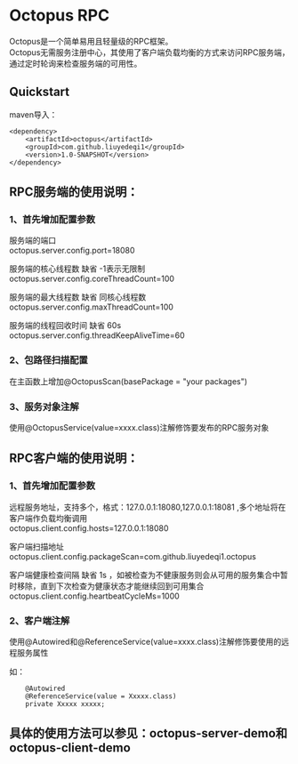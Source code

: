 # Octopus RPC
Octopus是一个简单易用且轻量级的RPC框架。 <br/>
Octopus无需服务注册中心，其使用了客户端负载均衡的方式来访问RPC服务端，通过定时轮询来检查服务端的可用性。

## Quickstart
maven导入：
```
<dependency>
    <artifactId>octopus</artifactId>
    <groupId>com.github.liuyedeqi1</groupId>
    <version>1.0-SNAPSHOT</version>
</dependency>
```


##  RPC服务端的使用说明：

###  1、首先增加配置参数

服务端的端口<br/>
octopus.server.config.port=18080<br/>

服务端的核心线程数  缺省 -1表示无限制<br/>
octopus.server.config.coreThreadCount=100<br/>

服务端的最大线程数  缺省 同核心线程数<br/>
octopus.server.config.maxThreadCount=100<br/>

服务端的线程回收时间 缺省 60s<br/>
octopus.server.config.threadKeepAliveTime=60<br/>

###  2、包路径扫描配置
在主函数上增加@OctopusScan(basePackage = "your packages")<br/>

###  3、服务对象注解
使用@OctopusService(value=xxxx.class)注解修饰要发布的RPC服务对象<br/>


##  RPC客户端的使用说明：
###  1、首先增加配置参数

远程服务地址，支持多个，格式：127.0.0.1:18080,127.0.0.1:18081 ,多个地址将在客户端作负载均衡调用<br/>
octopus.client.config.hosts=127.0.0.1:18080<br/>

客户端扫描地址<br/>
octopus.client.config.packageScan=com.github.liuyedeqi1.octopus<br/>

客户端健康检查间隔 缺省 1s ，如被检查为不健康服务则会从可用的服务集合中暂时移除，直到下次检查为健康状态才能继续回到可用集合<br/>
octopus.client.config.heartbeatCycleMs=1000<br/>

###  2、客户端注解
使用@Autowired和@ReferenceService(value=xxxx.class)注解修饰要使用的远程服务属性<br/>

如：
```
    @Autowired
    @ReferenceService(value = Xxxxx.class)
    private Xxxxx xxxxx;
```

## 具体的使用方法可以参见：octopus-server-demo和octopus-client-demo
